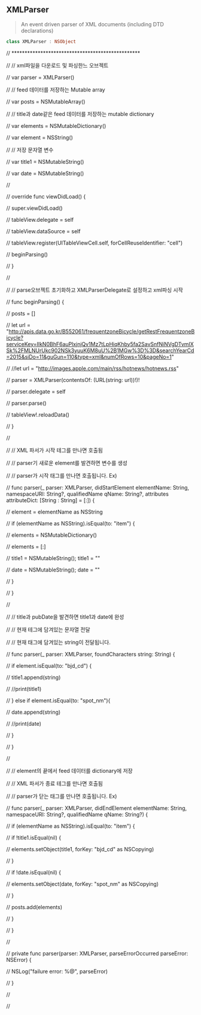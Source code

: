## XMLParser

>An event driven parser of XML documents (including DTD declarations)

```swift
class XMLParser : NSObject
```





// *************************************************

   

   

  //  // xml파일을 다운로드 및 파싱한느 오브젝트

  //  var parser = XMLParser()

  //  // feed 데이터를 저장하는 Mutable array

  //  var posts = NSMutableArray()

  //  // title과 date같은 feed 데이터를 저장하는 mutable dictionary

  //  var elements = NSMutableDictionary()

  //  var element = NSString()

  //  // 저장 문자열 변수

  //  var title1 = NSMutableString()

  //  var date = NSMutableString()

  //

  //  override func viewDidLoad() {

  //    super.viewDidLoad()

  //    tableView.delegate = self

  //    tableView.dataSource = self

  //    tableView.register(UITableViewCell.self, forCellReuseIdentifier: "cell")

  //    beginParsing()

  //  }

  //

  //  // parse오브젝트 초기화하고 XMLParserDelegate로 설정하고 xml파싱 시작

  //  func beginParsing() {

  //    posts = []

  //    let url = "http://apis.data.go.kr/B552061/frequentzoneBicycle/getRestFrequentzoneBicycle?serviceKey=IlkN0BhF6auPlxjnjQv1Mz7tLpHiqKhby5fa2SavSnfNiNVgDTvmIXSk%2FMLNUrUkc902NSk3yuuK6M8uU%2B1MGw%3D%3D&searchYearCd=2015&siDo=11&guGun=110&type=xml&numOfRows=10&pageNo=1"

  //    //let url = "http://images.apple.com/main/rss/hotnews/hotnews.rss"

  //    parser = XMLParser(contentsOf: (URL(string: url))!)!

  //    parser.delegate = self

  //    parser.parse()

  //    tableView!.reloadData()

  //  }

  //

  //  // XML 파서가 시작 테그를 만나면 호출됨

  //  // parser기 새로운 element를 발견하면 변수를 생성

  //  // parser가 시작 태그를 만나면 호출됩니다. Ex) <name>

  //  func parser(_ parser: XMLParser, didStartElement elementName: String, namespaceURI: String?, qualifiedName qName: String?, attributes attributeDict: [String : String] = [:]) {

  //    element = elementName as NSString

  //    if (elementName as NSString).isEqual(to: "item") {

  //      elements = NSMutableDictionary()

  //      elements = [:]

  //      title1 = NSMutableString(); title1 = ""

  //      date = NSMutableString(); date = ""

  //    }

  //  }

  //

  //  // title과 pubDate을 발견하면 title1과 date에 완성

  //  // 현재 테그에 담겨있는 문자열 전달

  //  // 현재 태그에 담겨있는 string이 전달됩니다.

  //  func parser(_ parser: XMLParser, foundCharacters string: String) {

  //    if element.isEqual(to: "bjd_cd") {

  //      title1.append(string)

  //      //print(title1)

  //    } else if element.isEqual(to: "spot_nm"){

  //      date.append(string)

  //      //print(date)

  //    }

  //  }

  //

  //  // element의 끝에서 feed 데이터를 dictionary에 저장

  //  // XML 파서가 종료 테그를 만나면 호출됨

  //  // parser가 닫는 태그를 만나면 호출됩니다. Ex) </name>

  //  func parser(_ parser: XMLParser, didEndElement elementName: String, namespaceURI: String?, qualifiedName qName: String?) {

  //    if (elementName as NSString).isEqual(to: "item") {

  //      if !title1.isEqual(nil) {

  //        elements.setObject(title1, forKey: "bjd_cd" as NSCopying)

  //      }

  //      if !date.isEqual(nil) {

  //        elements.setObject(date, forKey: "spot_nm" as NSCopying)

  //      }

  //      posts.add(elements)

  //    }

  //  }

  //

  //  private func parser(parser: XMLParser, parseErrorOccurred parseError: NSError) {

  //    NSLog("failure error: %@", parseError)

  //  }

  //

  //

   